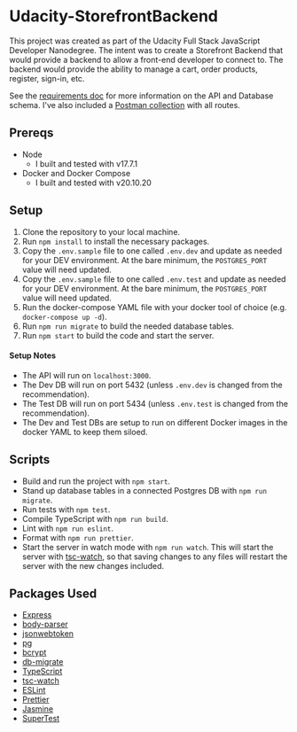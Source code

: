 # Udacity-StorefrontBackend

This project was created as part of the Udacity Full Stack JavaScript Developer Nanodegree. The intent was to create a Storefront Backend that would provide a backend to allow a front-end developer to connect to. The backend would provide the ability to manage a cart, order products, register, sign-in, etc.

See the [requirements doc](REQUIREMENTS.md) for more information on the API and Database schema. I've also included a [Postman collection](UdacityStorefrontBackend.postman_collection.json) with all routes.

## Prereqs

- Node
  - I built and tested with v17.7.1
- Docker and Docker Compose
  - I built and tested with v20.10.20

## Setup

1. Clone the repository to your local machine.
2. Run `npm install` to install the necessary packages.
3. Copy the `.env.sample` file to one called `.env.dev` and update as needed for your DEV environment. At the bare minimum, the `POSTGRES_PORT` value will need updated.
4. Copy the `.env.sample` file to one called `.env.test` and update as needed for your DEV environment. At the bare minimum, the `POSTGRES_PORT` value will need updated.
5. Run the docker-compose YAML file with your docker tool of choice (e.g. `docker-compose up -d`).
6. Run `npm run migrate` to build the needed database tables.
7. Run `npm start` to build the code and start the server.

#### Setup Notes

- The API will run on `localhost:3000`.
- The Dev DB will run on port 5432 (unless `.env.dev` is changed from the recommendation).
- The Test DB will run on port 5434 (unless `.env.test` is changed from the recommendation).
- The Dev and Test DBs are setup to run on different Docker images in the docker YAML to keep them siloed.

## Scripts

- Build and run the project with `npm start`.
- Stand up database tables in a connected Postgres DB with `npm run migrate`.
- Run tests with `npm test`.
- Compile TypeScript with `npm run build`.
- Lint with `npm run eslint`.
- Format with `npm run prettier`.
- Start the server in watch mode with `npm run watch`. This will start the server with [tsc-watch](https://github.com/gilamran/tsc-watch), so that saving changes to any files will restart the server with the new changes included.

## Packages Used

- [Express](https://expressjs.com/)
- [body-parser](https://github.com/expressjs/body-parser)
- [jsonwebtoken](https://github.com/auth0/node-jsonwebtoken)
- [pg](https://node-postgres.com/)
- [bcrypt](https://github.com/kelektiv/node.bcrypt.js)
- [db-migrate](https://db-migrate.readthedocs.io/en/latest/)
- [TypeScript](https://www.typescriptlang.org/)
- [tsc-watch](https://github.com/gilamran/tsc-watch)
- [ESLint](https://eslint.org/)
- [Prettier](https://prettier.io/)
- [Jasmine](https://jasmine.github.io/)
- [SuperTest](https://github.com/ladjs/supertest)

